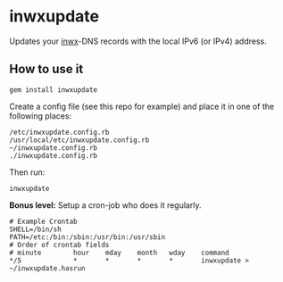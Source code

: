 # inwxupdate
Updates your [inwx](https://www.inwx.com)-DNS records with the local IPv6 (or IPv4) address.

## How to use it

```
gem install inwxupdate
```

Create a config file (see this repo for example) and place it in one of the following places:

```
/etc/inwxupdate.config.rb
/usr/local/etc/inwxupdate.config.rb
~/inwxupdate.config.rb
./inwxupdate.config.rb
```

Then run:

```
inwxupdate
```

**Bonus level:** Setup a cron-job who does it regularly.

```
# Example Crontab
SHELL=/bin/sh
PATH=/etc:/bin:/sbin:/usr/bin:/usr/sbin
# Order of crontab fields
# minute        hour    mday    month   wday    command
*/5             *       *       *       *       inwxupdate > ~/inwxupdate.hasrun
```
